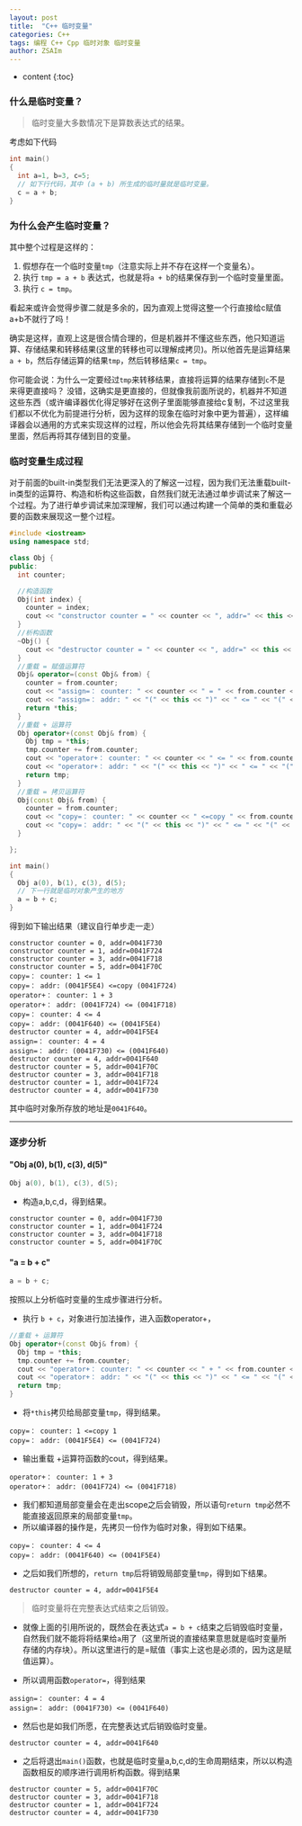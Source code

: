 ```yaml
---
layout: post
title:  "C++ 临时变量"
categories: C++
tags: 编程 C++ Cpp 临时对象 临时变量
author: ZSAIm
---
```


* content
{:toc}


### 什么是临时变量？

> 临时变量大多数情况下是算数表达式的结果。

考虑如下代码

```cpp
int main()
{
  int a=1, b=3, c=5;
  // 如下行代码，其中 (a + b) 所生成的临时量就是临时变量。
  c = a + b;
}
```

### 为什么会产生临时变量？

其中整个过程是这样的：







1. 假想存在一个临时变量``tmp``（注意实际上并不存在这样一个变量名）。
2. 执行 ``tmp = a + b`` 表达式，也就是将``a + b``的结果保存到一个临时变量里面。
3. 执行 ``c = tmp``。


看起来或许会觉得步骤二就是多余的，因为直观上觉得这整一个行直接给c赋值a+b不就行了吗！

确实是这样，直观上这是很合情合理的，但是机器并不懂这些东西，他只知道运算、存储结果和转移结果(这里的转移也可以理解成拷贝)。所以他首先是运算结果 ``a + b``，然后存储运算的结果``tmp``，然后转移结果``c = tmp``。

你可能会说：为什么一定要经过``tmp``来转移结果，直接将运算的结果存储到``c``不是来得更直接吗？
没错，这确实是更直接的，但就像我前面所说的，机器并不知道这些东西（或许编译器优化得足够好在这例子里面能够直接给c复制，不过这里我们都以不优化为前提进行分析，因为这样的现象在临时对象中更为普遍），这样编译器会以通用的方式来实现这样的过程，所以他会先将其结果存储到一个临时变量里面，然后再将其存储到目的变量。

### 临时变量生成过程

对于前面的built-in类型我们无法更深入的了解这一过程，因为我们无法重载built-in类型的运算符、构造和析构这些函数，自然我们就无法通过单步调试来了解这一个过程。为了进行单步调试来加深理解，我们可以通过构建一个简单的类和重载必要的函数来展现这一整个过程。


```cpp
#include <iostream>
using namespace std;

class Obj {
public:
  int counter;

  //构造函数
  Obj(int index) {
    counter = index;
    cout << "constructor counter = " << counter << ", addr=" << this << endl;
  }
  //析构函数
  ~Obj() {
    cout << "destructor counter = " << counter << ", addr=" << this << endl;
  }
  //重载 = 赋值运算符
  Obj& operator=(const Obj& from) {
    counter = from.counter;
    cout << "assign=： counter: " << counter << " = " << from.counter << endl;
    cout << "assign=： addr: " << "(" << this << ")" << " <= " << "(" << &from << ")" << endl;
    return *this;
  }
  //重载 + 运算符
  Obj operator+(const Obj& from) {
    Obj tmp = *this;
    tmp.counter += from.counter;
    cout << "operator+： counter: " << counter << " <= " << from.counter << endl;
    cout << "operator+： addr: " << "(" << this << ")" << " <= " << "(" << &from << ")" << endl;
    return tmp;
  }
  //重载 = 拷贝运算符
  Obj(const Obj& from) {
    counter = from.counter;
    cout << "copy=： counter: " << counter << " <=copy " << from.counter << endl;
    cout << "copy=： addr: " << "(" << this << ")" << " <= " << "(" << &from << ")" << endl;
  }

};

int main()
{
  Obj a(0), b(1), c(3), d(5);
  // 下一行就是临时对象产生的地方
  a = b + c;
}
```

得到如下输出结果（建议自行单步走一走）

```
constructor counter = 0, addr=0041F730
constructor counter = 1, addr=0041F724
constructor counter = 3, addr=0041F718
constructor counter = 5, addr=0041F70C
copy=： counter: 1 <= 1
copy=： addr: (0041F5E4) <=copy (0041F724)
operator+： counter: 1 + 3
operator+： addr: (0041F724) <= (0041F718)
copy=： counter: 4 <= 4
copy=： addr: (0041F640) <= (0041F5E4)
destructor counter = 4, addr=0041F5E4
assign=： counter: 4 = 4
assign=： addr: (0041F730) <= (0041F640)
destructor counter = 4, addr=0041F640
destructor counter = 5, addr=0041F70C
destructor counter = 3, addr=0041F718
destructor counter = 1, addr=0041F724
destructor counter = 4, addr=0041F730
```


其中临时对象所存放的地址是``0041F640``。

***
### 逐步分析

#### "Obj a(0), b(1), c(3), d(5)"

```cpp
Obj a(0), b(1), c(3), d(5);
```
* 构造a,b,c,d，得到结果。

```
constructor counter = 0, addr=0041F730
constructor counter = 1, addr=0041F724
constructor counter = 3, addr=0041F718
constructor counter = 5, addr=0041F70C
```

#### "a = b + c"

```Cpp
a = b + c;
```

按照以上分析临时变量的生成步骤进行分析。

* 执行 ``b + c``，对象进行加法操作，进入函数operator+，

```cpp
//重载 + 运算符
Obj operator+(const Obj& from) {
  Obj tmp = *this;
  tmp.counter += from.counter;
  cout << "operator+： counter: " << counter << " + " << from.counter << endl;
  cout << "operator+： addr: " << "(" << this << ")" << " <= " << "(" << &from << ")" << endl;
  return tmp;
}
```

* 将``*this``拷贝给局部变量``tmp``，得到结果。

```
copy=： counter: 1 <=copy 1
copy=： addr: (0041F5E4) <= (0041F724)
```

* 输出重载 +运算符函数的cout，得到结果。

```
operator+： counter: 1 + 3
operator+： addr: (0041F724) <= (0041F718)
```

* 我们都知道局部变量会在走出scope之后会销毁，所以语句``return tmp``必然不能直接返回原来的局部变量``tmp``。
* 所以编译器的操作是，先拷贝一份作为临时对象，得到如下结果。

```
copy=： counter: 4 <= 4
copy=： addr: (0041F640) <= (0041F5E4)
```

* 之后如我们所想的，``return tmp``后将销毁局部变量``tmp``，得到如下结果。

```
destructor counter = 4, addr=0041F5E4
```

> 临时变量将在完整表达式结束之后销毁。

* 就像上面的引用所说的，既然会在表达式``a = b + c``结束之后销毁临时变量，自然我们就不能将将结果给``a``用了（这里所说的直接结果意思就是临时变量所存储的内存块）。所以这里进行的是=赋值（事实上这也是必须的，因为这是赋值运算）。

* 所以调用函数``operator=``，得到结果

```
assign=： counter: 4 = 4
assign=： addr: (0041F730) <= (0041F640)
```

* 然后也是如我们所愿，在完整表达式后销毁临时变量。

```
destructor counter = 4, addr=0041F640
```

* 之后将退出``main()``函数，也就是临时变量a,b,c,d的生命周期结束，所以以构造函数相反的顺序进行调用析构函数。得到结果

```
destructor counter = 5, addr=0041F70C
destructor counter = 3, addr=0041F718
destructor counter = 1, addr=0041F724
destructor counter = 4, addr=0041F730
```
